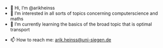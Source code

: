 - 👋 Hi, I’m @arikheinss
- 👀 I’m interested in all sorts of topics concerning computerscience and maths
- 🌱 I’m currently learning the basics of the broad topic that is optimal transport
<!--- 💞️ I’m looking to collaborate on ... -->
- 📫 How to reach me: arik.heinss@uni-siegen.de

<!---
arikheinss/arikheinss is a ✨ special ✨ repository because its `README.md` (this file) appears on your GitHub profile.
You can click the Preview link to take a look at your changes.
--->

